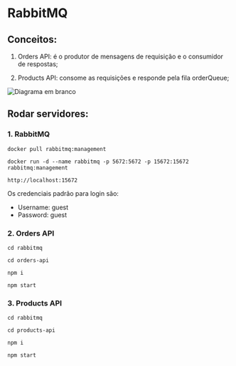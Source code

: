 # RabbitMQ

## Conceitos:

1. Orders API: é o produtor de mensagens de requisição e o consumidor de respostas;

2. Products API: consome as requisições e responde pela fila orderQueue;

![Diagrama em branco](https://github.com/user-attachments/assets/ef317bc4-be96-4145-b69b-ba1fe54d53b6)

## Rodar servidores:

### 1. RabbitMQ
```
docker pull rabbitmq:management
```
```
docker run -d --name rabbitmq -p 5672:5672 -p 15672:15672 rabbitmq:management
```

```
http://localhost:15672
```
Os credenciais padrão para login são:
* Username: guest
* Password: guest


### 2. Orders API
```
cd rabbitmq
```
```
cd orders-api
```

```
npm i
```
```
npm start
```


### 3. Products API
```
cd rabbitmq
```
```
cd products-api
```

```
npm i
```
```
npm start
```
